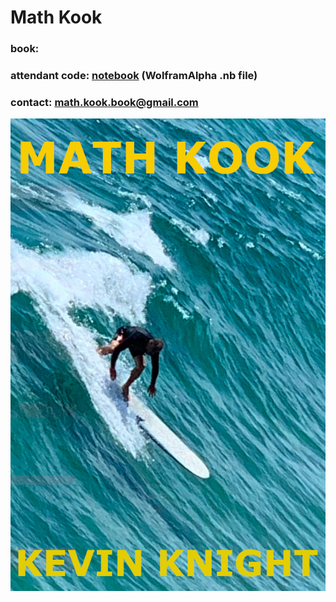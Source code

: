 
# Math Kook

### book: 
### attendant code: <a href="math-kook.nb">notebook</a> (WolframAlpha .nb file)
### contact:  math.kook.book@gmail.com

<IMG ALIGN=CENTER SRC="try1.jpg"> 


 
